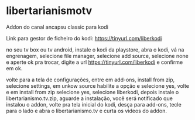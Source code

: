 # libertarianismotv
Addon do canal ancapsu classic para kodi

Link para gestor de ficheiro do kodi:
https://tinyurl.com/liberkodi

no seu tv box ou tv android, instale o kodi da playstore, abra o kodi, vá na engrenagem, selecione file manager, selecione add source, selecione none e aperte ok pra trocar, digite a url https://tinyurl.com/liberkodi e confirme em ok.

volte para a tela de configurações, entre em add-ons, install from zip, selecione settings, em unkow source habilite a opção e selecione yes, volte e em install from zip
selecione yes, selecione liberkodi, depois instale o libertarianismo.tv.zip, aguarde a instalação, você será notificado que instalou o addon, volte pra tela inicial do kodi, desça para add-ons, tecle para o lado e abra o libertarianismo.tv e curta os videos do addon.
